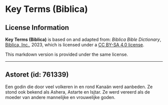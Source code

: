 # Key Terms (Biblica)

## License Information

**Key Terms (Biblica)** is based on and adapted from: _Biblica Bible Dictionary_, [Biblica, Inc.](https://www.biblica.com/), 2023, which is licensed under a [CC BY-SA 4.0 license](https://creativecommons.org/licenses/by-sa/4.0/legalcode.en).

This markdown version is provided under the same license.



--------------------------------

## Astoret (id: 761339)

Een godin die door veel volkeren in en rond Kanaän werd aanbeden. Ze stond ook bekend als Ashera, Astarte en Isjtar. Ze werd vereerd als de moeder van andere mannelijke en vrouwelijke goden.


